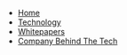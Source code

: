 * [Home](/)
* [Technology](/tech/technology/README.md)
* [Whitepapers](/tech/whitepapers/README.md)
* [Company Behind The Tech](/tech/company/README.md)
